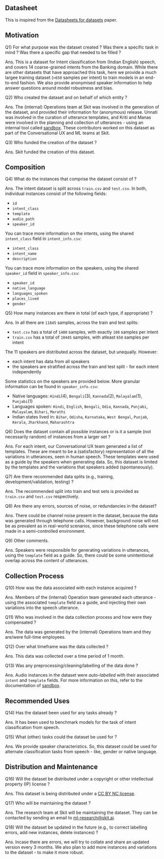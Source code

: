 ## Datasheet

This is inspired from the [Datasheets for datasets](https://arxiv.org/pdf/1803.09010.pdf) paper.

## Motivation

Q1) For what purpose was the dataset created ? Was there a specific task in mind ? Was there a specific gap that needed to be filled ?

Ans. This is a dataset for Intent classification from (Indian English) speech, and covers 14 coarse-grained intents from the Banking domain. While there are other datasets that have approached this task, here we provide a much largee training dataset (`>650` samples per intent) to train models in an end-to-end fashion. We also provide anonymised speaker information to help answer questions around model robustness and bias.

Q2) Who created the dataset and on behalf of which entity ?

Ans. The (internal) Operations team at Skit was involved in the generation of the dataset, and provided their information for (anonymous) release. Unnati was involved in the curation of utterance templates, and Kriti and Manas were involved in the planning and collection of utterances - using an internal tool called [sandbox](https://github.com/skit-ai/sandbox). These contributors worked on this dataset as part of the Conversational UX and ML teams at Skit.

Q3) Who funded the creation of the dataset ?

Ans. Skit funded the creation of this dataset.

## Composition

Q4) What do the instances that comprise the dataset consist of ?

Ans. The intent dataset is split across `train.csv` and `test.csv`. In both, individual instances consist of the following fields:
- `id`
- `intent_class`
- `template`
- `audio_path`
- `speaker_id`

You can trace more information on the intents, using the shared `intent_class` field in `intent_info.csv`:
- `intent_class`
- `intent_name`
- `description`

You can trace more information on the speakers, using the shared `speaker_id` field in `speaker_info.csv`:
- `speaker_id`
- `native_language`
- `languages_spoken`
- `places_lived`
- `gender`


Q5) How many instances are there in total (of each type, if appropriate) ?

Ans. In all there are `11845` samples, across the train and test splits:

- `test.csv` has a total of `1400` samples, with exactly `100` samples per intent
- `train.csv` has a total of `10445` samples, with atleast `650` samples per intent

The 11 speakers are distributed across the dataset, but unequally. However:
- each intent has data from all speakers 
- the speakers are stratified across the train and test split - for each intent independently

Some statistics on the speakers are provided below. More granular information can be found in `speaker_info.csv`:
- Native languages: `Hindi`(4), `Bengali`(3), `Kannada`(2), `Malayalam`(1), `Punjabi`(1)
- Languages spoken: `Hindi`, `English`, `Bengali`, `Odia`, `Kannada`, `Punjabi`, `Malayalam`, `Bihari`, `Marathi`
- Indian states lived in: `Bihar`, `Odisha`, `Karnataka`, `West Bengal`, `Punjab`, `Kerala`, `Jharkhand`, `Maharashtra`

Q6) Does the dataset contain all possible instances or is it a sample (not necessarily random) of instances from a larger set ?

Ans. For each intent, our Conversational UX team generated a list of templates. These are meant to be a (satisfactory) representation of all the variations in utterances, seen in human speech. These templates were used as a guide by the speakers when generating data. So, this dataset is limited by the templates and the variations that speakers added (spontaneously).

Q7) Are there recommended data splits (e.g., training, development/validation, testing) ?

Ans. The recommended split into train and test sets is provided as `train.csv` and `test.csv` respectively.

Q8) Are there any errors, sources of noise, or redundancies in the dataset?

Ans. There could be channel noise present in the dataset, because the data was generated through telephone calls. However, background noise will not be as prevalent as in real-world scenarios, since these telephone calls were made in a semi-controlled environment.

Q9) Other comments.

Ans. Speakers were responsible for generating variations in utterances, using the `template` field as a guide. So, there could be some unintentional overlap across the content of utterances.

## Collection Process

Q10) How was the data associated with each instance acquired ?

Ans. Members of the (internal) Operation team generated each utterance - using the associated `template` field as a guide, and injecting their own variations into the speech utterance.

Q11) Who was involved in the data collection process and how were they compensated ?

Ans. The data was generated by the (internal) Operations team and they are/were full-time employees.

Q12) Over what timeframe was the data collected ?

Ans. This data was collected over a time period of 1 month.

Q13) Was any preprocessing/cleaning/labelling of the data done ?

Ans. Audio instances in the dataset were *auto-labelled* with their associated `intent` and `template` fields. For more information on this, refer to the documentation of [sandbox](https://github.com/skit-ai/sandbox).

## Recommended Uses

Q14) Has the dataset been used for any tasks already ?

Ans. It has been used to benchmark models for the task of intent classification from speech.

Q15) What (other) tasks could the dataset be used for ?

Ans. We provide speaker characteristics. So, this dataset could be used for alternate classification tasks from speech - like, gender or native language.

## Distribution and Maintenance

Q16) Will the dataset be distributed under a copyright or other intellectual property (IP) license ?

Ans. This dataset is being distributed under a [CC BY NC license](https://creativecommons.org/licenses/by-nc/4.0/).

Q17) Who will be maintaining the dataset ?

Ans. The research team at Skit will be maintaining the dataset. They can be contacted by sending an email to ml-research@skit.ai.

Q18) Will the dataset be updated in the future (e.g., to correct labelling errors, add new instances, delete instances) ?

Ans. Incase there are errors, we will try to collate and share an updated version every 3 months. We also plan to add more instances and variations to the dataset - to make it more robust.
